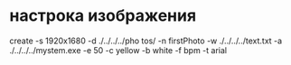 # настрока изображения

create -s 1920x1680 -d ./../../../pho tos/ -n firstPhoto -w ./../../../text.txt -a ./../../../mystem.exe -e 50 -c yellow
-b white -f bpm -t arial


